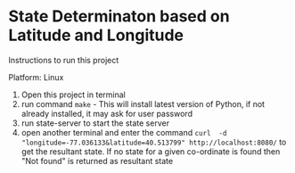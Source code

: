 # State Determinaton based on Latitude and Longitude

Instructions to run this project

Platform: Linux
1. Open this project in terminal
2. run command `make` - This will install latest version of Python, if not already installed, it may ask for user password
3. run state-server to start the state server
4. open another terminal and enter the command `curl  -d "longitude=-77.036133&latitude=40.513799" http://localhost:8080/` to
   get the resultant state. If no state for a given co-ordinate is found then "Not found" is returned as resultant state
